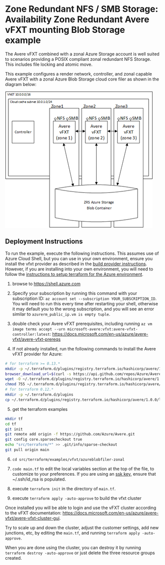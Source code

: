 # Zone Redundant NFS / SMB Storage: Availability Zone Redundant Avere vFXT mounting Blob Storage example

The Avere vFXT combined with a zonal Azure Storage account is well suited to scenarios providing a POSIX compliant zonal redundant NFS Storage.  This includes file locking and atomic move.

This example configures a render network, controller, and zonal capable Avere vFXT with a zonal Azure Blob Storage cloud core filer as shown in the diagram below:

![The architecture](../../../../../docs/images/terraform/cloudfiler-zonal.png)

## Deployment Instructions

To run the example, execute the following instructions.  This assumes use of Azure Cloud Shell, but you can use in your own environment, ensure you install the vfxt provider as described in the [build provider instructions](../../../providers/terraform-provider-avere#build-the-terraform-provider-binary).  However, if you are installing into your own environment, you will need to follow the [instructions to setup terraform for the Azure environment](https://docs.microsoft.com/en-us/azure/terraform/terraform-install-configure).

1. browse to https://shell.azure.com

2. Specify your subscription by running this command with your subscription ID:  ```az account set --subscription YOUR_SUBSCRIPTION_ID```.  You will need to run this every time after restarting your shell, otherwise it may default you to the wrong subscription, and you will see an error similar to `azurerm_public_ip.vm is empty tuple`.

3. double check your Avere vFXT prerequisites, including running `az vm image terms accept --urn microsoft-avere:vfxt:avere-vfxt-controller:latest`: https://docs.microsoft.com/en-us/azure/avere-vfxt/avere-vfxt-prereqs

4. If not already installed, run the following commands to install the Avere vFXT provider for Azure:
```bash
# for terraform >= 0.13.*
mkdir -p ~/.terraform.d/plugins/registry.terraform.io/hashicorp/avere/1.0.0/linux_amd64
browser_download_url=$(curl -s https://api.github.com/repos/Azure/Avere/releases/latest | jq -r .assets[0].browser_download_url)
wget -O ~/.terraform.d/plugins/registry.terraform.io/hashicorp/avere/1.0.0/linux_amd64/terraform-provider-avere_v1.0.0 $browser_download_url
chmod 755 ~/.terraform.d/plugins/registry.terraform.io/hashicorp/avere/1.0.0/linux_amd64/terraform-provider-avere_v1.0.0
# for terraform 0.12.*
mkdir -p ~/.terraform.d/plugins
cp ~/.terraform.d/plugins/registry.terraform.io/hashicorp/avere/1.0.0/linux_amd64/terraform-provider-avere_v1.0.0 ~/.terraform.d/plugins
```

5. get the terraform examples
```bash
mkdir tf
cd tf
git init
git remote add origin -f https://github.com/Azure/Avere.git
git config core.sparsecheckout true
echo "src/terraform/*" >> .git/info/sparse-checkout
git pull origin main
```

6. `cd src/terraform/examples/vfxt/azureblobfiler-zonal`

7. `code main.tf` to edit the local variables section at the top of the file, to customize to your preferences.  If you are using an [ssk key](https://docs.microsoft.com/en-us/azure/virtual-machines/linux/mac-create-ssh-keys), ensure that ~/.ssh/id_rsa is populated.

8. execute `terraform init` in the directory of `main.tf`.

9. execute `terraform apply -auto-approve` to build the vfxt cluster

Once installed you will be able to login and use the vFXT cluster according to the vFXT documentation: https://docs.microsoft.com/en-us/azure/avere-vfxt/avere-vfxt-cluster-gui.

Try to scale up and down the cluster, adjust the customer settings, add new junctions, etc, by editing the `main.tf`, and running `terraform apply -auto-approve`.

When you are done using the cluster, you can destroy it by running `terraform destroy -auto-approve` or just delete the three resource groups created.